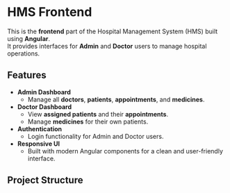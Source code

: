 # HMS Frontend

This is the **frontend** part of the Hospital Management System (HMS) built using **Angular**.  
It provides interfaces for **Admin** and **Doctor** users to manage hospital operations.

## Features

- **Admin Dashboard**
  - Manage all **doctors**, **patients**, **appointments**, and **medicines**.
- **Doctor Dashboard**
  - View **assigned patients** and their **appointments**.
  - Manage **medicines** for their own patients.
- **Authentication**
  - Login functionality for Admin and Doctor users.
- **Responsive UI**
  - Built with modern Angular components for a clean and user-friendly interface.

## Project Structure

